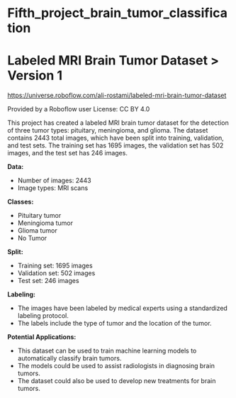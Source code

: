 # Fifth_project_brain_tumor_classification
# Labeled MRI Brain Tumor Dataset > Version 1
https://universe.roboflow.com/ali-rostami/labeled-mri-brain-tumor-dataset

Provided by a Roboflow user
License: CC BY 4.0

This project has created a labeled MRI brain tumor dataset for the detection of three tumor types: pituitary, meningioma, and glioma. The dataset contains 2443 total images, which have been split into training, validation, and test sets. The training set has 1695 images, the validation set has 502 images, and the test set has 246 images.

**Data:**
* Number of images: 2443
* Image types: MRI scans

**Classes:**
* Pituitary tumor
* Meningioma tumor
* Glioma tumor
* No Tumor

**Split:**
* Training set: 1695 images
* Validation set: 502 images
* Test set: 246 images

**Labeling:**
* The images have been labeled by medical experts using a standardized labeling protocol.
* The labels include the type of tumor and the location of the tumor.

**Potential Applications:**
* This dataset can be used to train machine learning models to automatically classify brain tumors.
* The models could be used to assist radiologists in diagnosing brain tumors.
* The dataset could also be used to develop new treatments for brain tumors.
